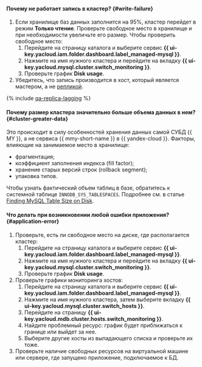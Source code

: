 #### Почему не работает запись в кластер? {#write-failure}

1. Если хранилище баз данных заполнится на 95%, кластер перейдет в режим **Только чтение**. Проверьте свободное место в хранилище и при необходимости увеличьте его размер. Чтобы проверить свободное место:
   1. Перейдите на страницу каталога и выберите сервис **{{ ui-key.yacloud.iam.folder.dashboard.label_managed-mysql }}**.
   1. Нажмите на имя нужного кластера и перейдите на вкладку **{{ ui-key.yacloud.mysql.cluster.switch_monitoring }}**.
   1. Проверьте график **Disk usage**.
1. Убедитесь, что запись производится в хост, который является мастером, а не [репликой](../../managed-mysql/qa/mysql.md#read-only-instance).

{% include [qa-replica-lagging](../../_includes/mdb/mmy/qa-replica-lagging.md) %}

#### Почему размер кластера значительно больше объема данных в нем? {#cluster-greater-data}

Это происходит в силу особенностей хранения данных самой СУБД {{ MY }}, а не сервиса {{ mmy-short-name }} в {{ yandex-cloud }}. Факторы, влияющие на занимаемое место в хранилище:
* фрагментация;
* коэффициент заполнения индекса (fill factor);
* хранение старых версий строк (rollback segment);
* упаковка типов.

Чтобы узнать фактический объем таблиц в базе, обратитесь к системной таблице `INNODB_SYS_TABLESPACES`. Подробнее см. в статье [Finding MySQL Table Size on Disk](https://www.percona.com/blog/2016/01/26/finding_mysql_table_size_on_disk).

#### Что делать при возникновении любой ошибки приложения? {#application-error}

1. Проверьте, есть ли свободное место на диске, где располагается кластер:
   1. Перейдите на страницу каталога и выберите сервис **{{ ui-key.yacloud.iam.folder.dashboard.label_managed-mysql }}**.
   1. Нажмите на имя нужного кластера и перейдите на вкладку **{{ ui-key.yacloud.mysql.cluster.switch_monitoring }}**.
   1. Проверьте график **Disk usage**.
1. Проверьте графики мониторинга хостов:
   1. Перейдите на страницу каталога и выберите сервис **{{ ui-key.yacloud.iam.folder.dashboard.label_managed-mysql }}**.
   1. Нажмите на имя нужного кластера, затем выберите вкладку **{{ ui-key.yacloud.mysql.cluster.switch_hosts }}**.
   1. Перейдите на страницу **{{ ui-key.yacloud.mdb.cluster.hosts.switch_monitoring }}**.
   1. Найдите проблемный ресурс: график будет приближаться к границе или выйдет за нее.
   1. Выберите другие хосты из выпадающего списка и проверьте их тоже.
1. Проверьте наличие свободных ресурсов на виртуальной машине или сервере, где запущено приложение, подключаемое к БД.
